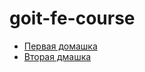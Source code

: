 # goit-fe-course
<ul>
    <li><a href="htmp-css/module-01/index.html">Первая домашка</a></li>
    <li><a href="module-02/index.html">Вторая дмашка</a></li>
</ul>

